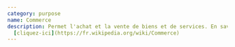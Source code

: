 ```yaml
---
category: purpose
name: Commerce
description: Permet l'achat et la vente de biens et de services. En savoir plus
  [cliquez-ici](https://fr.wikipedia.org/wiki/Commerce)
---
```

